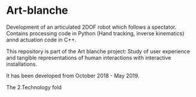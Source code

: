 # Art-blanche
Development of an articulated 2DOF robot which follows a spectator. Contains processing code in Python (Hand tracking, inverse kinematics) annd actuation code in C++.


This repository is part of the Art blanche project: Study of user experience and tangible representations of human interactions with interactive installations. 

It has been developed from October 2018 - May 2019.

The 2.Technology fold

